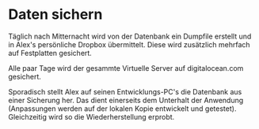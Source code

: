 # Daten sichern

Täglich nach Mitternacht wird von der Datenbank ein Dumpfile erstellt und in Alex's persönliche Dropbox übermittelt. Diese wird zusätzlich mehrfach auf Festplatten gesichert.

Alle paar Tage wird der gesammte Virtuelle Server auf digitalocean.com gesichert.

Sporadisch stellt Alex auf seinen Entwicklungs-PC's die Datenbank aus einer Sicherung her. Das dient einerseits dem Unterhalt der Anwendung (Anpassungen werden auf der lokalen Kopie entwickelt und getestet). Gleichzeitig wird so die Wiederherstellung erprobt.